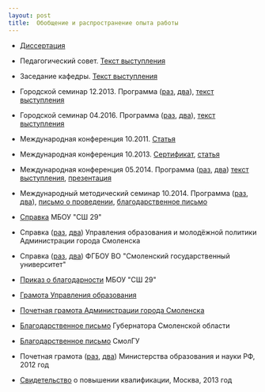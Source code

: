 ```yaml
---
layout: post
title:  Обобщение и распространение опыта работы
---
```


- [Диссертация](../content/form17/Диссертация.pdf)

- Педагогический совет. [Текст выступления](../content/form17/Пед-совет-27-03-15-Инновационная-деятельность.pdf)

- Заседание кафедры. [Текст выступления](../content/form17/Оценивание-образовательных-достижений.pdf)

- Городской семинар 12.2013.  Программа ([раз](../content/form17/Программа-семинара-2013.jpg), [два](../content/form17/Программа-семинара-2013-1.jpg)), [текст выступления](../content/form17/Информационная-образовательная-среда-школы.pdf)

- Городской семинар 04.2016. Программа ([раз](../content/form17/Программа-семинара-27-04-16.jpg), [два](../content/form17/Программа-семинара-27-04-16-1.jpg)), [текст выступления](../content/form17/Семинар-27-04-16-Доклад.pdf)

- Международная конференция 10.2011. [Статья](../content/form17/статья-1.pdf)
     
- Международная конференция 10.2013. [Сертификат](../content/form17/Сертификат-участника-конференции-31-10-13.jpg), [статья](../content/form17/статья-2.pdf)

- Международная конференция  05.2014. Программа ([раз](../content/form17/Программа-текст-1.jpg), [два](../content/form17/Программа-текст-2.jpg)) [текст выступления](../content/form17/СКМП-выступление-17-05-14.pdf), [презентация](../content/form17/Инновационная-деятельность-школьной-предметной-кафедры.pdff)

- Международный методический семинар 10.2014. Программа ([раз](../content/form17/Программа-международного-семинара-6-10-14-1.jpg), [два](../content/form17/Программа-международного-семинара-6-10-14-2.jpg)), [письмо о проведении](../content/form17/Письмо-о-проведении-международного-семинара.jpg), [благодарственное письмо](../content/form17/Благ-письмо-за-международный-семинар.jpg)

- [Справка](../content/form17/Справка-СШ-29.jpg) МБОУ "СШ 29"

- Справка ([раз](../content/form17/Справка-Управления-образования-1-лист.jpg), [два](../content/form17/Справка-Управления-образования-2-лист.jpg)) Управления образования и молодёжной политики Администрации города Смоленска

- Справка ([раз](../content/form17/Справка-из-СмолГУ-1.jpg), [два](../content/form17/Справка-из-СмолГУ-2.jpg)) ФГБОУ ВО "Смоленский государственный университет"

- [Приказ о благодарности](../content/form17/Приказ-о-благодарности.jpg) МБОУ "СШ 29"

- [Грамота Управления образования](../content/form17/Грамота-Управления-образования.jpg)

- [Почетная грамота Администрации города Смоленска](../content/form17/Грамота-Администрации-Города.jpg)

- [Благодарственное письмо](../content/form17/Благод-письмо-Губернатора.jpg) Губернатора Смоленской области

- [Благодарственное письмо](../content/form17/Благ-письмо-СмолГУ.jpg) СмолГУ

- Почетная грамота ([раз](../content/form17/Грамота-Министерства-1.jpg), [два](../content/form17/Грамота-Министерства-2.jpg)) Министерства образования и науки РФ, 2012 год

- [Свидетельство](../content/form17/О-повышении-квалификации.jpg) о повышении квалификации, Москва, 2013 год
